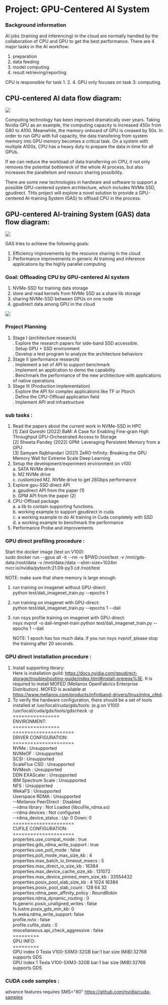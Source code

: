 # Project: GPU-Centered AI System

### Background information
  
AI jobs (training and inferencing) in the cloud are normally handled by the collaboration of CPU and GPU to get the best performance. There are 4 major tasks in the AI workflow:  
  1.  preparation  
  2.  data feeding  
  3.  model computing  
  4.  result retrieving/reporting.  

CPU is responsible for task 1. 2. 4. GPU only focuses on task 3: computing.  
## CPU-centered AI data flow diagram:
<img src="./docs/alnair-cpu-centered.jpg">

Computing technology has been improved dramatically over years. Taking Nvidia GPU as an example, the computing capacity is increased 450x from G80 to A100. Meanwhile, the memory onboard of GPU is creased by 50x. In order to run GPU with full capacity, the data transfering from system memory into GPU memory becomes a critical task. On a system with multiple A100s, CPU has a heavy duty to prepare the data in time for all GPUs.

If we can reduce the workload of data transferring on CPU, it not only removes the potential bottleneck of the whole AI process, but also increases the parallelism and resourc sharing possibility.

There are some new technologies in hardware and software to support a possible GPU-centered system architecture, which includes NVMe SSD, gpudirect. THis project will explore a novel solution to provide a GPU-centered AI-training System (GAS) to offload CPU in the process. 

## GPU-centered AI-training System (GAS) data flow diagram:
<img src="./docs/alnair-gpu-centered.JPG">

GAS tries to achieve the following goals:
1.  Efficiency improvements by the resource sharing in the cloud
2.  Performance improvements in generic AI training and inference applications by the highly parallel computing

### Goal: Offloading CPU by GPU-centered AI system

1. NVMe-SSD for training data storage
2. store and read kernels from NVMe SSD as a share lib storage
3. sharing NVMe-SSD between GPUs on one node
4. gpudirect data among GPU in the cloud

<img src="./docs/alnair-GAS-pipeline.JPG">

### Project Planning
1. Stage I (architecture research)  
  . Explore the research papers for side-band SSD accessible.  
  . Setup GPU + SSD environment  
  . Develop a test program to analyze the architecture behaviors  
2. Stage II (performance research)  
  . Implement a set of API to support benchmark  
  . Implement an application to demo the capability  
  . Benchmark the performance of the new architecture with applications of native operations  
3. Stage III (Production implementation)  
  . Explore the API for complex applications like TF or Ptorch  
  . Define the CPU-Offload application field  
  . Implement API and infrastructure  

### sub tasks : 

1. Read the papers about the current work in NVMe-SSD in HPC  
  <a id="1">[1]</a> 
  Zaid Qureshi (2022) BaM: A Case for Enabling Fine-grain High Throughput GPU-Orchestrated Access to Storage  
  <a id="2">[2]</a> 
  Shweta Pandey (2022) GPM: Leveraging Persistent Memory from a GPU  
  <a id="3">[3]</a> 
  Samyam Rajbhandari (2021) ZeRO-Infinity: Breaking the GPU Memory Wall for Extreme Scale Deep Learning    
3. Setup the development/experiment environment on v100   
  a. SATA NVMe drive  
  b. M2 NVMe drive  
  c. customized M2. NVMe drive to get 26Gbps performance  
3. Explore gpu-SSD direct API  
  a. gpudirect API from the paper (1)  
  b. GPM API from the paper (2)  
4. CPU-Offload package  
  a. a lib to contain supporting functions.   
  b. working example to support gpudirect in cuda  
  c. a working example to do AI training in Cuda completely with SSD  
  d. a working example to benchmark the performance  
5. Performance Probe and improvements

### GPU direct profiling procedure :  

Start the docker image (test on V100):  
   sudo docker run --gpus all -it --rm -v $PWD:/root/test -v /mnt/gds-data:/root/data -v /mnt/data:/data --shm-size=1024m nvcr.io/nvidia/pytorch:21.09-py3
   cd /root/test
   
NOTE: make sure that share memory is large enough.      

1. run training on imagenet without GPU-direct:  
    python test/dali_imagenet_train.py --epochs 1  
2. run training on imagenet with GPU-direct:  
    python test/dali_imagenet_train.py --epochs 1 --dali  
3. run nsys profile training on imagenet with GPU-direct:  
    nsys nvprof -o dali-imgnet-train python test/dali_imagenet_train.py --epochs 1 --dali  
    
    NOTE: 1 epoch has too much data. if you run nsys nvprof, please stop the training after 20 seconds.  
    
### GPU direct installation procedure :  
1.  Install supporting library:  
  Here is installation guild: https://docs.nvidia.com/gpudirect-storage/troubleshooting-guide/index.html#install-prereqs%3E. It is required to install MOFED (Mellanox OpenFabrics Enterprise Distribution). MOFED is available at https://www.mellanox.com/products/infiniband-drivers/linux/mlnx_ofed.
2.  To verify the hardware configuration, there should be a set of tools installed at /usr/local/cuda/gds/tools:  (e.g on V100) 
   /usr/local/cuda/gds/tools/gdscheck -p  
   ================  
     ENVIRONMENT:  
   ================  
 =====================  
 DRIVER CONFIGURATION:  
 =====================  
 NVMe               : Unsupported  
 NVMeOF             : Unsupported  
 SCSI               : Unsupported  
 ScaleFlux CSD      : Unsupported  
 NVMesh             : Unsupported  
 DDN EXAScaler      : Unsupported  
 IBM Spectrum Scale : Unsupported  
 NFS                : Unsupported  
 WekaFS             : Unsupported  
 Userspace RDMA     : Unsupported  
 --Mellanox PeerDirect : Disabled  
 --rdma library        : Not Loaded  (libcufile_rdma.so)  
 --rdma devices        : Not configured  
 --rdma_device_status  : Up: 0 Down: 0  
 =====================  
 CUFILE CONFIGURATION:  
 =====================  
 properties.use_compat_mode : true  
 properties.gds_rdma_write_support : true  
 properties.use_poll_mode : false  
 properties.poll_mode_max_size_kb : 4  
 properties.max_batch_io_timeout_msecs : 5  
 properties.max_direct_io_size_kb : 16384  
 properties.max_device_cache_size_kb : 131072  
 properties.max_device_pinned_mem_size_kb : 33554432  
 properties.posix_pool_slab_size_kb : 4 1024 16384  
 properties.posix_pool_slab_count : 128 64 32  
 properties.rdma_peer_affinity_policy : RoundRobin  
 properties.rdma_dynamic_routing : 0  
 fs.generic.posix_unaligned_writes : false  
 fs.lustre.posix_gds_min_kb: 0  
 fs.weka.rdma_write_support: false  
 profile.nvtx : false  
 profile.cufile_stats : 0  
 miscellaneous.api_check_aggressive : false  
 =========  
 GPU INFO:  
 =========  
 GPU index 0 Tesla V100-SXM3-32GB bar:1 bar size (MiB):32768 supports GDS  
 GPU index 1 Tesla V100-SXM3-32GB bar:1 bar size (MiB):32768 supports GDS  
   
### CUDA code samples :
advance features requires SMS="80"
https://github.com/nvidia/cuda-samples
